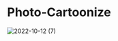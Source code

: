 # Photo-Cartoonize
![2022-10-12 (7)](https://user-images.githubusercontent.com/101469143/195435768-9937fb7e-e344-4662-91be-8b5279dc14b8.png)
